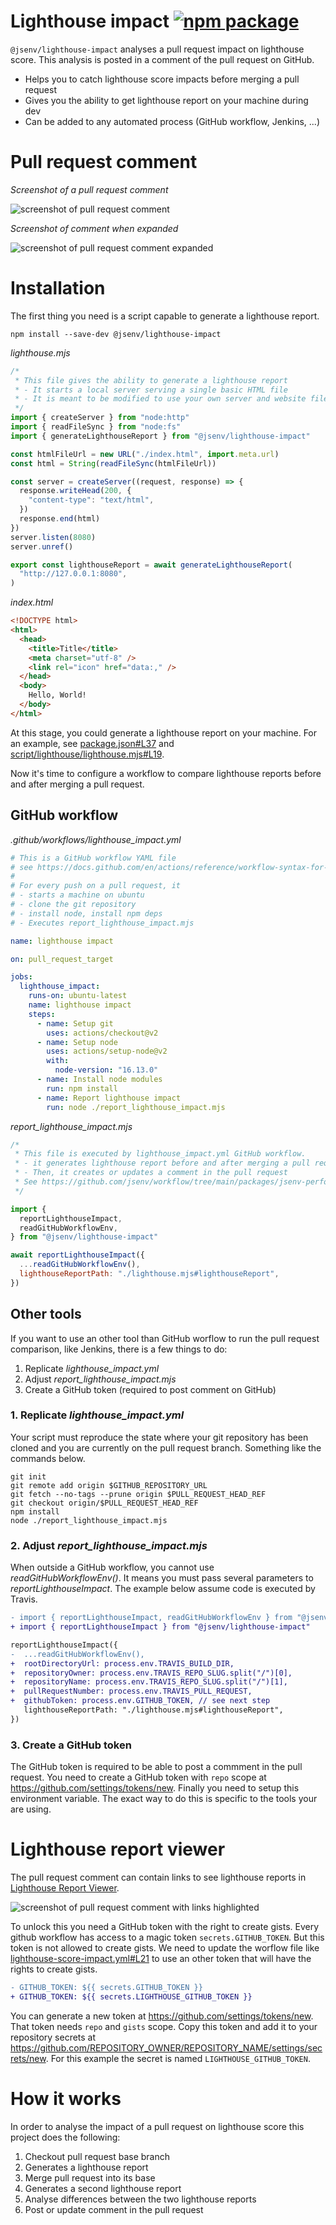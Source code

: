 # Lighthouse impact [![npm package](https://img.shields.io/npm/v/@jsenv/lighthouse-impact.svg?logo=npm&label=package)](https://www.npmjs.com/package/@jsenv/lighthouse-impact)

`@jsenv/lighthouse-impact` analyses a pull request impact on lighthouse score. This analysis is posted in a comment of the pull request on GitHub.

- Helps you to catch lighthouse score impacts before merging a pull request
- Gives you the ability to get lighthouse report on your machine during dev
- Can be added to any automated process (GitHub workflow, Jenkins, ...)

# Pull request comment

_Screenshot of a pull request comment_

![screenshot of pull request comment](./docs/comment-collapsed.png)

_Screenshot of comment when expanded_

![screenshot of pull request comment expanded](./docs/comment-expanded.png)

# Installation

The first thing you need is a script capable to generate a lighthouse report.

```console
npm install --save-dev @jsenv/lighthouse-impact
```

_lighthouse.mjs_

```js
/*
 * This file gives the ability to generate a lighthouse report
 * - It starts a local server serving a single basic HTML file
 * - It is meant to be modified to use your own server and website files
 */
import { createServer } from "node:http"
import { readFileSync } from "node:fs"
import { generateLighthouseReport } from "@jsenv/lighthouse-impact"

const htmlFileUrl = new URL("./index.html", import.meta.url)
const html = String(readFileSync(htmlFileUrl))

const server = createServer((request, response) => {
  response.writeHead(200, {
    "content-type": "text/html",
  })
  response.end(html)
})
server.listen(8080)
server.unref()

export const lighthouseReport = await generateLighthouseReport(
  "http://127.0.0.1:8080",
)
```

_index.html_

```html
<!DOCTYPE html>
<html>
  <head>
    <title>Title</title>
    <meta charset="utf-8" />
    <link rel="icon" href="data:," />
  </head>
  <body>
    Hello, World!
  </body>
</html>
```

At this stage, you could generate a lighthouse report on your machine. For an example, see [package.json#L37](./package.json#L37) and [script/lighthouse/lighthouse.mjs#L19](./script/lighthouse/lighthouse.mjs#L19).

Now it's time to configure a workflow to compare lighthouse reports before and after merging a pull request.

## GitHub workflow

_.github/workflows/lighthouse_impact.yml_

```yml
# This is a GitHub workflow YAML file
# see https://docs.github.com/en/actions/reference/workflow-syntax-for-github-actions
#
# For every push on a pull request, it
# - starts a machine on ubuntu
# - clone the git repository
# - install node, install npm deps
# - Executes report_lighthouse_impact.mjs

name: lighthouse impact

on: pull_request_target

jobs:
  lighthouse_impact:
    runs-on: ubuntu-latest
    name: lighthouse impact
    steps:
      - name: Setup git
        uses: actions/checkout@v2
      - name: Setup node
        uses: actions/setup-node@v2
        with:
          node-version: "16.13.0"
      - name: Install node modules
        run: npm install
      - name: Report lighthouse impact
        run: node ./report_lighthouse_impact.mjs
```

_report_lighthouse_impact.mjs_

```js
/*
 * This file is executed by lighthouse_impact.yml GitHub workflow.
 * - it generates lighthouse report before and after merging a pull request
 * - Then, it creates or updates a comment in the pull request
 * See https://github.com/jsenv/workflow/tree/main/packages/jsenv-performance-impact
 */

import {
  reportLighthouseImpact,
  readGitHubWorkflowEnv,
} from "@jsenv/lighthouse-impact"

await reportLighthouseImpact({
  ...readGitHubWorkflowEnv(),
  lighthouseReportPath: "./lighthouse.mjs#lighthouseReport",
})
```

## Other tools

If you want to use an other tool than GitHub worflow to run the pull request comparison, like Jenkins, there is a few things to do:

1. Replicate _lighthouse_impact.yml_
2. Adjust _report_lighthouse_impact.mjs_
3. Create a GitHub token (required to post comment on GitHub)

### 1. Replicate _lighthouse_impact.yml_

Your script must reproduce the state where your git repository has been cloned and you are currently on the pull request branch. Something like the commands below.

```console
git init
git remote add origin $GITHUB_REPOSITORY_URL
git fetch --no-tags --prune origin $PULL_REQUEST_HEAD_REF
git checkout origin/$PULL_REQUEST_HEAD_REF
npm install
node ./report_lighthouse_impact.mjs
```

### 2. Adjust _report_lighthouse_impact.mjs_

When outside a GitHub workflow, you cannot use _readGitHubWorkflowEnv()_.
It means you must pass several parameters to _reportLighthouseImpact_.
The example below assume code is executed by Travis.

```diff
- import { reportLighthouseImpact, readGitHubWorkflowEnv } from "@jsenv/lighthouse-impact"
+ import { reportLighthouseImpact } from "@jsenv/lighthouse-impact"

reportLighthouseImpact({
-  ...readGitHubWorkflowEnv(),
+  rootDirectoryUrl: process.env.TRAVIS_BUILD_DIR,
+  repositoryOwner: process.env.TRAVIS_REPO_SLUG.split("/")[0],
+  repositoryName: process.env.TRAVIS_REPO_SLUG.split("/")[1],
+  pullRequestNumber: process.env.TRAVIS_PULL_REQUEST,
+  githubToken: process.env.GITHUB_TOKEN, // see next step
   lighthouseReportPath: "./lighthouse.mjs#lighthouseReport",
})
```

### 3. Create a GitHub token

The GitHub token is required to be able to post a commment in the pull request.
You need to create a GitHub token with `repo` scope at https://github.com/settings/tokens/new.
Finally you need to setup this environment variable. The exact way to do this is specific to the tools your are using.

# Lighthouse report viewer

The pull request comment can contain links to see lighthouse reports in [Lighthouse Report Viewer](https://googlechrome.github.io/lighthouse/viewer).

![screenshot of pull request comment with links highlighted](./docs/comment-links-highlighted.png)

To unlock this you need a GitHub token with the right to create gists.
Every github workflow has access to a magic token `secrets.GITHUB_TOKEN`.
But this token is not allowed to create gists.
We need to update the worflow file like [lighthouse-score-impact.yml#L21](./.github/workflows/lighthouse_impact.yml#L21) to use an other token that will have the rights to create gists.

```diff
- GITHUB_TOKEN: ${{ secrets.GITHUB_TOKEN }}
+ GITHUB_TOKEN: ${{ secrets.LIGHTHOUSE_GITHUB_TOKEN }}
```

You can generate a new token at https://github.com/settings/tokens/new. That token needs `repo` and `gists` scope. Copy this token and add it to your repository secrets at https://github.com/REPOSITORY_OWNER/REPOSITORY_NAME/settings/secrets/new. For this example the secret is named `LIGHTHOUSE_GITHUB_TOKEN`.

# How it works

In order to analyse the impact of a pull request on lighthouse score this project does the following:

1. Checkout pull request base branch
2. Generates a lighthouse report
3. Merge pull request into its base
4. Generates a second lighthouse report
5. Analyse differences between the two lighthouse reports
6. Post or update comment in the pull request
